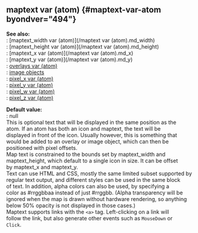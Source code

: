 ## maptext var (atom) {#maptext-var-atom byondver="494"}    
**See also:**    
:   [maptext_width var (atom)](/maptext var (atom).md_width)    
:   [maptext_height var (atom)](/maptext var (atom).md_height)    
:   [maptext_x var (atom)](/maptext var (atom).md_x)    
:   [maptext_y var (atom)](/maptext var (atom).md_y)    
:   [overlays var (atom)](/atom/var/overlays)    
:   [image objects](/image)    
:   [pixel_x var (atom)](/atom/var/pixel_x)    
:   [pixel_y var (atom)](/atom/var/pixel_y)    
:   [pixel_w var (atom)](/atom/var/pixel_w)    
:   [pixel_z var (atom)](/atom/var/pixel_z)    
<!-- -->    
**Default value:**    
:   null    
This is optional text that will be displayed in the same position as the    
atom. If an atom has both an icon and maptext, the text will be    
displayed in front of the icon. Usually however, this is something that    
would be added to an overlay or image object, which can then be    
positioned with pixel offsets.    
Map text is constrained to the bounds set by maptext_width and    
maptext_height, which default to a single icon in size. It can be offset    
by maptext_x and maptext_y.    
Text can use HTML and CSS, mostly the same limited subset supported by    
regular text output, and different styles can be used in the same block    
of text. In addition, alpha colors can also be used, by specifying a    
color as #rrggbbaa instead of just #rrggbb. (Alpha transparency will be    
ignored when the map is drawn without hardware rendering, so anything    
below 50% opacity is not displayed in those cases.)    
Maptext supports links with the `<a>` tag. Left-clicking on a link will    
follow the link, but also generate other events such as `MouseDown` or    
`Click`.  